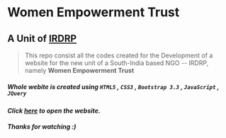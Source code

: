 # Women Empowerment Trust

## A Unit of [IRDRP](www.irdrp.in)

> This repo consist all the codes created for the Development of a website for the new unit of a South-India based NGO -- IRDRP, namely **Women Empowerment Trust**


##### _Whole webite is created using `HTML5` , `CSS3` , `Bootstrap 3.3` , `JavaScript` , `JQuery`_

#### _Click [here](rishavpandey.me/irdrp-website/) to open the website._

**_Thanks for watching :)_**
